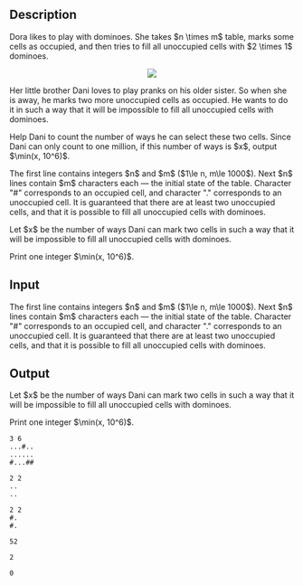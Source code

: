 ## Description

<div><p>Dora likes to play with dominoes. She takes $n \times m$ table, marks some cells as occupied, and then tries to fill all unoccupied cells with $2 \times 1$ dominoes.</p><center> <img class="tex-graphics" src="file://AkDbIUZr.png" style="max-width: 100.0%;max-height: 100.0%;"> </center><p>Her little brother Dani loves to play pranks on his older sister. So when she is away, he marks two more unoccupied cells as occupied. He wants to do it in such a way that it will be impossible to fill all unoccupied cells with dominoes.</p><p>Help Dani to count the number of ways he can select these two cells. Since Dani can only count to one million, if this number of ways is $x$, output $\min(x, 10^6)$.</p></div><div class="input-specification"><p>The first line contains integers $n$ and $m$ ($1\le n, m\le 1000$). Next $n$ lines contain $m$ characters each&nbsp;— the initial state of the table. Character "<span class="tex-font-style-tt">#</span>" corresponds to an occupied cell, and character "<span class="tex-font-style-tt">.</span>" corresponds to an unoccupied cell. It is guaranteed that there are at least two unoccupied cells, and that it is possible to fill all unoccupied cells with dominoes.</p></div><div class="output-specification"><p>Let $x$ be the number of ways Dani can mark two cells in such a way that it will be impossible to fill all unoccupied cells with dominoes. </p><p>Print one integer $\min(x, 10^6)$.</p></div>

## Input

<p>The first line contains integers $n$ and $m$ ($1\le n, m\le 1000$). Next $n$ lines contain $m$ characters each&nbsp;— the initial state of the table. Character "<span class="tex-font-style-tt">#</span>" corresponds to an occupied cell, and character "<span class="tex-font-style-tt">.</span>" corresponds to an unoccupied cell. It is guaranteed that there are at least two unoccupied cells, and that it is possible to fill all unoccupied cells with dominoes.</p>

## Output

<p>Let $x$ be the number of ways Dani can mark two cells in such a way that it will be impossible to fill all unoccupied cells with dominoes. </p><p>Print one integer $\min(x, 10^6)$.</p>





```input1
3 6
...#..
......
#...##
```




```input2
2 2
..
..
```




```input3
2 2
#.
#.
```




```output1
52
```




```output2
2
```




```output3
0
```


